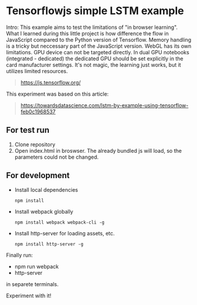 # Tensorflowjs simple LSTM example

Intro: This example aims to test the limitations of "in browser learning". What I learned during this little project is how difference the flow in JavaScript compared to the Python version of Tensorflow. Memory handling is a tricky but neccessary part of the JavaScript version. WebGL has its own limitations. GPU device can not be targeted directly. In dual GPU notebooks (integrated - dedicated) the dedicated GPU should be set explicitly in the card manufacturer settings.
It's not magic, the learning just works, but it utilizes limited resources.

> https://js.tensorflow.org/

This experiment was based on this article:

> https://towardsdatascience.com/lstm-by-example-using-tensorflow-feb0c1968537


## For test run
1. Clone repository
2. Open index.html in broswser. The already bundled js will load, so the parameters could not be changed. 
## For development
- Install local dependencies
    
    `npm install`
- Install webpack globally
    
    `npm install webpack webpack-cli -g`
- Install http-server for loading assets, etc.

    `npm install http-server -g`

Finally run:
- npm run webpack
- http-server

in separete terminals.

Experiment with it!
